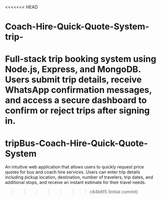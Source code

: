 <<<<<<< HEAD
# Coach-Hire-Quick-Quote-System-trip-
Full-stack trip booking system using Node.js, Express, and MongoDB. Users submit trip details, receive WhatsApp confirmation messages, and access a secure dashboard to confirm or reject trips after signing in.
=======
# tripBus-Coach-Hire-Quick-Quote-System
An intuitive web application that allows users to quickly request price quotes for bus and coach hire services. Users can enter trip details including pickup location, destination, number of travelers, trip dates, and additional stops, and receive an instant estimate for their travel needs.
>>>>>>> c84b6f5 (Initial commit)
